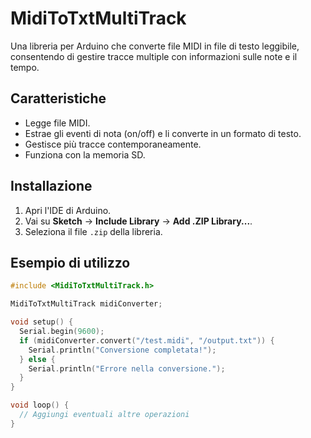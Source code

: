 # MidiToTxtMultiTrack

Una libreria per Arduino che converte file MIDI in file di testo leggibile, consentendo di gestire tracce multiple con informazioni sulle note e il tempo.

## Caratteristiche
- Legge file MIDI.
- Estrae gli eventi di nota (on/off) e li converte in un formato di testo.
- Gestisce più tracce contemporaneamente.
- Funziona con la memoria SD.

## Installazione

1. Apri l'IDE di Arduino.
2. Vai su **Sketch** -> **Include Library** -> **Add .ZIP Library...**.
3. Seleziona il file `.zip` della libreria.

## Esempio di utilizzo

```cpp
#include <MidiToTxtMultiTrack.h>

MidiToTxtMultiTrack midiConverter;

void setup() {
  Serial.begin(9600);
  if (midiConverter.convert("/test.midi", "/output.txt")) {
    Serial.println("Conversione completata!");
  } else {
    Serial.println("Errore nella conversione.");
  }
}

void loop() {
  // Aggiungi eventuali altre operazioni
}
